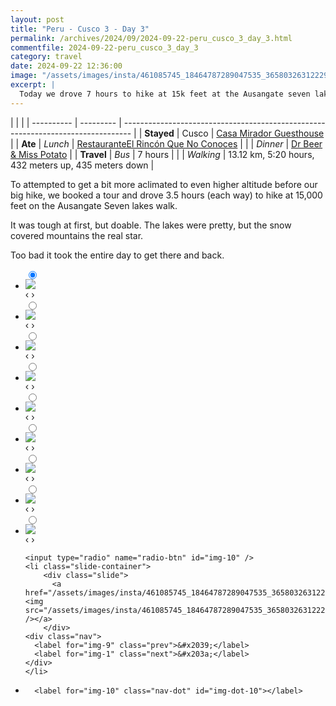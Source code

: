 ```yaml
---
layout: post
title: "Peru - Cusco 3 - Day 3"
permalink: /archives/2024/09/2024-09-22-peru_cusco_3_day_3.html
commentfile: 2024-09-22-peru_cusco_3_day_3
category: travel
date: 2024-09-22 12:36:00
image: "/assets/images/insta/461085745_18464787289047535_3658032631222986201_n_18458832073044392.jpg"
excerpt: |
  Today we drove 7 hours to hike at 15k feet at the Ausangate seven lakes walk.
---
```


|            |           |
| ---------- | --------- | -------------------------------------------------------------------------------- |
| **Stayed** | Cusco     | [Casa Mirador Guesthouse](https://maps.app.goo.gl/rorZtUdeFKDXqFkg8)             |
| **Ate**    | _Lunch_   | [RestauranteEl Rincón Que No Conoces](https://maps.app.goo.gl/p8a4bAs8fXD1Higi6) |
|            | _Dinner_  | [Dr Beer & Miss Potato](https://maps.app.goo.gl/sit4e4iUcmqFYEK46)               |
| **Travel** | _Bus_     | 7 hours                                                                          |
|            | _Walking_ | 13.12 km, 5:20 hours, 432 meters up, 435 meters down                             |

To attempted to get a bit more aclimated to even higher altitude before our big hike, we booked a tour and drove 3.5 hours (each way) to hike at 15,000 feet on the Ausangate Seven lakes walk.

It was tough at first, but doable. The lakes were pretty, but the snow covered mountains the real star.

Too bad it took the entire day to get there and back.

<ul class="slides">
    <input type="radio" name="radio-btn" id="img-1" checked="checked" />
    <li class="slide-container">
        <div class="slide">
          <a href="/assets/images/insta/461081138_18464787319047535_3367375712606864159_n_18057592306700611.jpg"><img src="/assets/images/insta/461081138_18464787319047535_3367375712606864159_n_18057592306700611.jpg" /></a>
        </div>
    <div class="nav">
      <label for="img-10" class="prev">&#x2039;</label>
      <label for="img-2" class="next">&#x203a;</label>
    </div>
    </li>
        <input type="radio" name="radio-btn" id="img-2"  />
    <li class="slide-container">
        <div class="slide">
          <a href="/assets/images/insta/460966069_18464787334047535_6678753113780042669_n_18040186940036885.jpg"><img src="/assets/images/insta/460966069_18464787334047535_6678753113780042669_n_18040186940036885.jpg" /></a>
        </div>
    <div class="nav">
      <label for="img-1" class="prev">&#x2039;</label>
      <label for="img-3" class="next">&#x203a;</label>
    </div>
    </li>
        <input type="radio" name="radio-btn" id="img-3"  />
    <li class="slide-container">
        <div class="slide">
          <a href="/assets/images/insta/461097839_18464787343047535_3340071098252480669_n_18280046533213862.jpg"><img src="/assets/images/insta/461097839_18464787343047535_3340071098252480669_n_18280046533213862.jpg" /></a>
        </div>
    <div class="nav">
      <label for="img-2" class="prev">&#x2039;</label>
      <label for="img-4" class="next">&#x203a;</label>
    </div>
    </li>
        <input type="radio" name="radio-btn" id="img-4"  />
    <li class="slide-container">
        <div class="slide">
          <a href="/assets/images/insta/460957486_18464787361047535_7699691310431236199_n_18149378941331323.jpg"><img src="/assets/images/insta/460957486_18464787361047535_7699691310431236199_n_18149378941331323.jpg" /></a>
        </div>
    <div class="nav">
      <label for="img-3" class="prev">&#x2039;</label>
      <label for="img-5" class="next">&#x203a;</label>
    </div>
    </li>
        <input type="radio" name="radio-btn" id="img-5"  />
    <li class="slide-container">
        <div class="slide">
          <a href="/assets/images/insta/461182039_18464787370047535_1091658169701276110_n_17902124879961369.jpg"><img src="/assets/images/insta/461182039_18464787370047535_1091658169701276110_n_17902124879961369.jpg" /></a>
        </div>
    <div class="nav">
      <label for="img-4" class="prev">&#x2039;</label>
      <label for="img-6" class="next">&#x203a;</label>
    </div>
    </li>
        <input type="radio" name="radio-btn" id="img-6"  />
    <li class="slide-container">
        <div class="slide">
          <a href="/assets/images/insta/461119311_18464787382047535_6727739939452954570_n_18152386144322105.jpg"><img src="/assets/images/insta/461119311_18464787382047535_6727739939452954570_n_18152386144322105.jpg" /></a>
        </div>
    <div class="nav">
      <label for="img-5" class="prev">&#x2039;</label>
      <label for="img-7" class="next">&#x203a;</label>
    </div>
    </li>
        <input type="radio" name="radio-btn" id="img-7"  />
    <li class="slide-container">
        <div class="slide">
          <a href="/assets/images/insta/461180035_18464787391047535_1710997188152063636_n_18295403281203144.jpg"><img src="/assets/images/insta/461180035_18464787391047535_1710997188152063636_n_18295403281203144.jpg" /></a>
        </div>
    <div class="nav">
      <label for="img-6" class="prev">&#x2039;</label>
      <label for="img-8" class="next">&#x203a;</label>
    </div>
    </li>
        <input type="radio" name="radio-btn" id="img-8"  />
    <li class="slide-container">
        <div class="slide">
          <a href="/assets/images/insta/461157449_18464787400047535_1824295596327529852_n_18455805088029836.jpg"><img src="/assets/images/insta/461157449_18464787400047535_1824295596327529852_n_18455805088029836.jpg" /></a>
        </div>
    <div class="nav">
      <label for="img-7" class="prev">&#x2039;</label>
      <label for="img-9" class="next">&#x203a;</label>
    </div>
    </li>
        <input type="radio" name="radio-btn" id="img-9"  />
    <li class="slide-container">
        <div class="slide">
          <a href="/assets/images/insta/461097730_18464787409047535_8550132740521391118_n_17976566762772545.jpg"><img src="/assets/images/insta/461097730_18464787409047535_8550132740521391118_n_17976566762772545.jpg" /></a>
        </div>
    <div class="nav">
      <label for="img-8" class="prev">&#x2039;</label>
      <label for="img-10" class="next">&#x203a;</label>
    </div>
    </li>
    
    <input type="radio" name="radio-btn" id="img-10" />
    <li class="slide-container">
        <div class="slide">
          <a href="/assets/images/insta/461085745_18464787289047535_3658032631222986201_n_18458832073044392.jpg"><img src="/assets/images/insta/461085745_18464787289047535_3658032631222986201_n_18458832073044392.jpg" /></a>
        </div>
    <div class="nav">
      <label for="img-9" class="prev">&#x2039;</label>
      <label for="img-1" class="next">&#x203a;</label>
    </div>
    </li>
			
<li class="nav-dots">
      <label for="img-1" class="nav-dot" id="img-dot-1"></label>
      <label for="img-2" class="nav-dot" id="img-dot-2"></label>
      <label for="img-3" class="nav-dot" id="img-dot-3"></label>
      <label for="img-4" class="nav-dot" id="img-dot-4"></label>
      <label for="img-5" class="nav-dot" id="img-dot-5"></label>
      <label for="img-6" class="nav-dot" id="img-dot-6"></label>
      <label for="img-7" class="nav-dot" id="img-dot-7"></label>
      <label for="img-8" class="nav-dot" id="img-dot-8"></label>
      <label for="img-9" class="nav-dot" id="img-dot-9"></label>

      <label for="img-10" class="nav-dot" id="img-dot-10"></label>

</li>
</ul>
